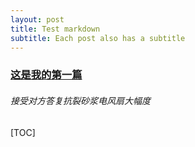 ```yaml
---
layout: post
title: Test markdown
subtitle: Each post also has a subtitle
---
```


### <u>这是我的第一篇</u>

###### 接受对方答复抗裂砂浆电风扇大幅度

[TOC]

